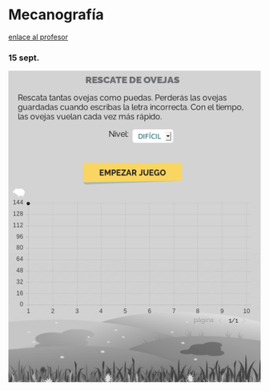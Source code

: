 # Mecanografía

[enlace al profesor](https://github.com/d-prieto/Inkscape-fresado-y-soldadura/blob/main/Mecanograf%C3%ADa.md#informaci%C3%B3n-sobre-mecanograf%C3%ADa)

### 15 sept.


![](https://raw.githubusercontent.com/Samael696/1er-trimestre/main/Captura%20de%20pantalla%20de%202021-09-15%2012-09-59.png)
